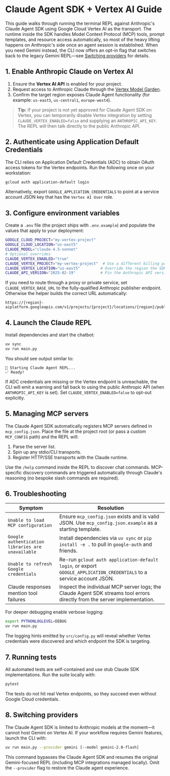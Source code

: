 # Claude Agent SDK + Vertex AI Guide

This guide walks through running the terminal REPL against Anthropic's Claude Agent SDK using Google Cloud Vertex AI as the transport. The runtime inside the SDK handles Model Context Protocol (MCP) tools, prompt templates, and resource access automatically, so most of the heavy lifting happens on Anthropic's side once an agent session is established. When you need Gemini instead, the CLI now offers an opt-in flag that switches back to the legacy Gemini REPL—see [Switching providers](#8-switching-providers) for details.

## 1. Enable Anthropic Claude on Vertex AI

1. Ensure the **Vertex AI API** is enabled for your project.
2. Request access to Anthropic Claude through the [Vertex Model Garden](https://console.cloud.google.com/vertex-ai/publishers/anthropic).
3. Confirm the target region exposes Claude Agent functionality (for example: `us-east5`, `us-central1`, `europe-west4`).

> **Tip:** If your project is not yet approved for Claude Agent SDK on Vertex, you can temporarily disable Vertex integration by setting `CLAUDE_VERTEX_ENABLED=false` and supplying an `ANTHROPIC_API_KEY`. The REPL will then talk directly to the public Anthropic API.

## 2. Authenticate using Application Default Credentials

The CLI relies on Application Default Credentials (ADC) to obtain OAuth access tokens for the Vertex endpoints. Run the following once on your workstation:

```bash
gcloud auth application-default login
```

Alternatively, export `GOOGLE_APPLICATION_CREDENTIALS` to point at a service account JSON key that has the `Vertex AI User` role.

## 3. Configure environment variables

Create a `.env` file (the project ships with `.env.example`) and populate the values that apply to your deployment:

```bash
GOOGLE_CLOUD_PROJECT="my-vertex-project"
GOOGLE_CLOUD_LOCATION="us-east5"
CLAUDE_MODEL="claude-4.5-sonnet"
# Optional overrides
CLAUDE_VERTEX_ENABLED="true"
CLAUDE_VERTEX_PROJECT="my-vertex-project"  # Use a different billing project if needed
CLAUDE_VERTEX_LOCATION="us-east5"         # Override the region the SDK should call
CLAUDE_API_VERSION="2025-02-19"           # Pin the Anthropic API version header
```

If you need to route through a proxy or private service, set `CLAUDE_VERTEX_BASE_URL` to the fully-qualified Anthropic publisher endpoint. Otherwise the helper builds the correct URL automatically:

```
https://{region}-aiplatform.googleapis.com/v1/projects/{project}/locations/{region}/publishers/anthropic
```

## 4. Launch the Claude REPL

Install dependencies and start the chatbot:

```bash
uv sync
uv run main.py
```

You should see output similar to:

```
🚀 Starting Claude Agent REPL...
✅ Ready!
```

If ADC credentials are missing or the Vertex endpoint is unreachable, the CLI will emit a warning and fall back to using the public Anthropic API (when `ANTHROPIC_API_KEY` is set). Set `CLAUDE_VERTEX_ENABLED=false` to opt-out explicitly.

## 5. Managing MCP servers

The Claude Agent SDK automatically registers MCP servers defined in `mcp_config.json`. Place the file at the project root (or pass a custom `MCP_CONFIG` path) and the REPL will:

1. Parse the server list.
2. Spin up any stdio/CLI transports.
3. Register HTTP/SSE transports with the Claude runtime.

Use the `/help` command inside the REPL to discover chat commands. MCP-specific discovery commands are triggered automatically through Claude's reasoning (no bespoke slash commands are required).

## 6. Troubleshooting

| Symptom | Resolution |
| --- | --- |
| `Unable to load MCP configuration` | Ensure `mcp_config.json` exists and is valid JSON. Use `mcp_config.json.example` as a starting template. |
| `Google authentication libraries are unavailable` | Install dependencies via `uv sync` or `pip install -e .` to pull in `google-auth` and friends. |
| `Unable to refresh Google credentials` | Re-run `gcloud auth application-default login`, or export `GOOGLE_APPLICATION_CREDENTIALS` to a service account JSON. |
| Claude responses mention tool failures | Inspect the individual MCP server logs; the Claude Agent SDK streams tool errors directly from the server implementation. |

For deeper debugging enable verbose logging:

```bash
export PYTHONLOGLEVEL=DEBUG
uv run main.py
```

The logging hints emitted by `src/config.py` will reveal whether Vertex credentials were discovered and which endpoint the SDK is targeting.

## 7. Running tests

All automated tests are self-contained and use stub Claude SDK implementations. Run the suite locally with:

```bash
pytest
```

The tests do not hit real Vertex endpoints, so they succeed even without Google Cloud credentials.

## 8. Switching providers

The Claude Agent SDK is limited to Anthropic models at the moment—it cannot host Gemini on Vertex AI. If your workflow requires Gemini features, launch the CLI with:

```bash
uv run main.py --provider gemini [--model gemini-2.0-flash]
```

This command bypasses the Claude Agent SDK and resumes the original Gemini-focused REPL (including MCP integrations managed locally). Omit the `--provider` flag to restore the Claude agent experience.

